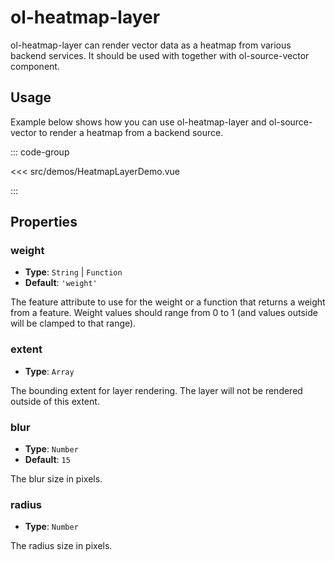 # ol-heatmap-layer

ol-heatmap-layer can render vector data as a heatmap from various backend services. It should be used with together with ol-source-vector component.

<script setup>
import HeatmapLayerDemo from "@demos/HeatmapLayerDemo.vue"
</script>

<ClientOnly>
<HeatmapLayerDemo />
</ClientOnly>

## Usage

Example below shows how you can use ol-heatmap-layer and ol-source-vector to render a heatmap from a backend source.

::: code-group

<<< src/demos/HeatmapLayerDemo.vue

:::

## Properties

### weight

- **Type**: `String` | `Function`
- **Default**: `'weight'`

The feature attribute to use for the weight or a function that returns a weight from a feature.
Weight values should range from 0 to 1 (and values outside will be clamped to that range).

### extent

- **Type**: `Array`

The bounding extent for layer rendering. The layer will not be rendered outside of this extent.

### blur

- **Type**: `Number`
- **Default**: `15`

The blur size in pixels.

### radius

- **Type**: `Number`

The radius size in pixels.
